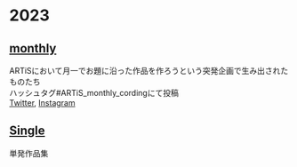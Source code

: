 # 2023
## [monthly](./monthly/)
ARTiSにおいて月一でお題に沿った作品を作ろうという突発企画で生み出されたものたち  
ハッシュタグ#ARTiS_monthly_cordingにて投稿  
[Twitter](https://twitter.com/hashtag/ARTiS_monthly_cording), [Instagram](https://www.instagram.com/explore/tags/artis_monthly_cording/)

## [Single](./single/)
単発作品集